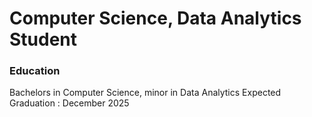 # Computer Science, Data Analytics Student

### Education
Bachelors in Computer Science, minor in Data Analytics
Expected Graduation : December 2025
